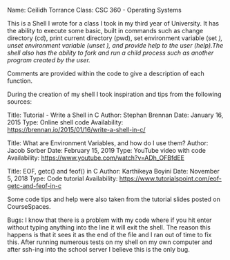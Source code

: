 Name: Ceilidh Torrance
Class: CSC 360 - Operating Systems

This is a Shell I wrote for a class I took in my third year of University. It has the ability to execute some basic,
built in commands such as change directory (cd), print current directory (pwd), set environment variable (set <var> <val>),
unset environment variable (unset <var>), and provide help to the user (help).The shell also has the ability to fork and
run a child process such as another program created by the user.

Comments are provided within the code to give a description of each function. 

During the creation of my shell I took inspiration and tips from the following sources:

Title: Tutorial - Write a Shell in C
Author: Stephan Brennan
Date: January 16, 2015
Type: Online shell code
Availability: https://brennan.io/2015/01/16/write-a-shell-in-c/

Title: What are Environment Variables, and how do I use them?
Author: Jacob Sorber
Date: February 15, 2019
Type: YouTube video with code
Availability: https://www.youtube.com/watch?v=ADh_OFBfdEE

Title: EOF, getc() and feof() in C
Author: Karthikeya Boyini
Date: November 5, 2018
Type: Code tutorial
Availability: https://www.tutorialspoint.com/eof-getc-and-feof-in-c

Some code tips and help were also taken from the tutorial slides posted on CourseSpaces.

Bugs:
I know that there is a problem with my code where if you hit enter without typing anything into the line it will exit the shell.
The reason this happens is that it sees it as the end of the file and I ran out of time to fix this.
After running numerous tests on my shell on my own computer and after ssh-ing into the school server I believe this is the only bug.
